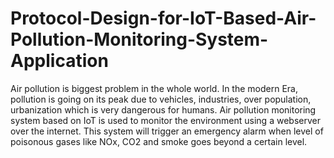 # Protocol-Design-for-IoT-Based-Air-Pollution-Monitoring-System-Application
Air pollution is biggest problem in the whole world. In the modern Era, pollution is going on
its peak due to vehicles, industries, over population, urbanization which is very dangerous for
humans. Air pollution monitoring system based on IoT is used to monitor the environment
using a webserver over the internet. This system will trigger an emergency alarm when level
of poisonous gases like NOx, CO2 and smoke goes beyond a certain level.
